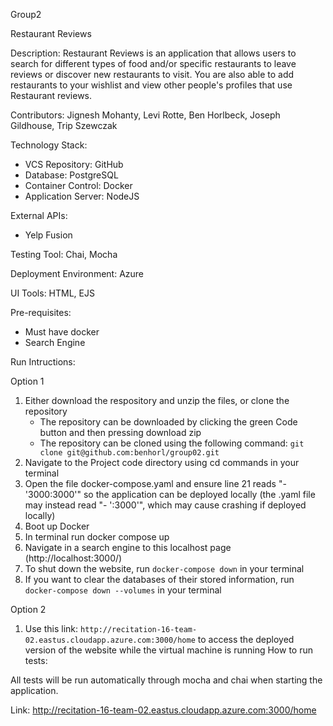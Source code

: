 Group2

Restaurant Reviews

Description: Restaurant Reviews is an application that allows users to search for different types of food and/or specific restaurants to leave reviews or discover new restaurants to visit. You are also able to add restaurants to your wishlist and view other people's profiles that use Restaurant reviews. 

Contributors: Jignesh Mohanty, Levi Rotte, Ben Horlbeck, Joseph Gildhouse, Trip Szewczak

Technology Stack:
- VCS Repository: GitHub
- Database: PostgreSQL
- Container Control: Docker
- Application Server: NodeJS

External APIs:
- Yelp Fusion

Testing Tool: Chai, Mocha

Deployment Environment: Azure

UI Tools: HTML, EJS

Pre-requisites:
- Must have docker
- Search Engine

Run Intructions:

Option 1
1. Either download the respository and unzip the files, or clone the repository
    - The repository can be downloaded by clicking the green Code button and then pressing download zip
    - The repository can be cloned using the following command: ```git clone git@github.com:benhorl/group02.git```
2. Navigate to the Project code directory using cd commands in your terminal
3. Open the file docker-compose.yaml and ensure line 21 reads "- '3000:3000'" so the application can be deployed locally (the .yaml file may instead read "- ':3000'", which may cause crashing if deployed locally)
4. Boot up Docker
5. In terminal run docker compose up
6. Navigate in a search engine to this localhost page (http://localhost:3000/)
7. To shut down the website, run ```docker-compose down``` in your terminal
8. If you want to clear the databases of their stored information, run ```docker-compose down --volumes``` in your terminal

Option 2
1. Use this link: ```http://recitation-16-team-02.eastus.cloudapp.azure.com:3000/home``` to access the deployed version of the website while the virtual machine is running
How to run tests:

All tests will be run automatically through mocha and chai when starting the application.

Link: http://recitation-16-team-02.eastus.cloudapp.azure.com:3000/home
